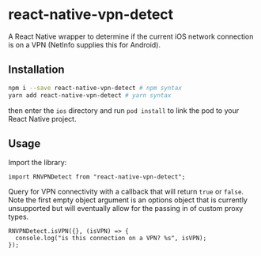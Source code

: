 # react-native-vpn-detect

A React Native wrapper to determine if the current iOS network connection is on a VPN (NetInfo supplies this for Android).

## Installation

```bash
npm i --save react-native-vpn-detect # npm syntax
yarn add react-native-vpn-detect # yarn syntax
```
then enter the `ios` directory and run `pod install` to link the pod to your React Native project.

## Usage

Import the library:
```
import RNVPNDetect from "react-native-vpn-detect";
```
Query for VPN connectivity with a callback that will return `true` or `false`.  Note the first empty object argument is an options object that is currently unsupported but will eventually allow for the passing in of custom proxy types.

```
RNVPNDetect.isVPN({}, (isVPN) => {
  console.log("is this connection on a VPN? %s", isVPN);
});
```
